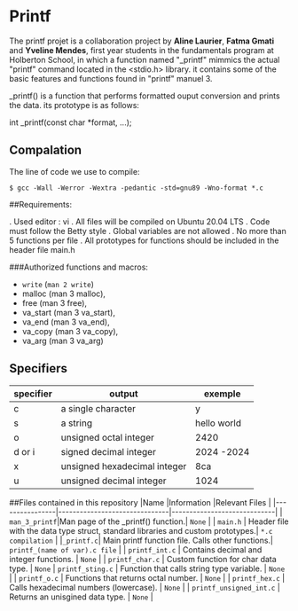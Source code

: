 # Printf
The printf projet is a collaboration project by **Aline Laurier**, **Fatma Gmati** and **Yveline Mendes**, first year students in the fundamentals program at Holberton School, in which a function named "_printf" mimmics the actual "printf" command located in the <stdio.h> library. it contains some of the basic features and functions found in "printf" manuel 3.

_printf() is a function that performs formatted ouput conversion and prints the data. its prototype is as follows:

int _printf(const char *format, ...);


## Compalation

The line of code we use to compile:
```
$ gcc -Wall -Werror -Wextra -pedantic -std=gnu89 -Wno-format *.c
```

##Requirements:

.	Used editor : vi
.	All files will be compiled on Ubuntu 20.04 LTS 
.	Code must follow the Betty style
.	Global variables are not allowed
.	No more than 5 functions per file
.	All prototypes for functions should be included in the header file main.h

###Authorized functions and macros:

- `write` (`man 2 write`)
- malloc (man 3 malloc),
- free (man 3 free),
- va_start (man 3 va_start),
- va_end (man 3 va_end),
- va_copy (man 3 va_copy),
- va_arg (man 3 va_arg)

## Specifiers
| specifier | output | exemple |
|------------|---------|---------|
| c | a single character | y |
| s |  a string | hello world |
| o |  unsigned octal integer | 2420 | 
| d or i | signed decimal integer | 2024 -2024 |
| x | unsigned hexadecimal integer | 8ca |
| u | unsigned decimal integer | 1024 |

##Files contained in this repository
|Name                |Information                        |Relevant Files                         |
|----------------|-------------------------------|-----------------------------|
| `man_3_printf`|Man page of the _printf() function.| `None` |
| `main.h`	| Header file with the data type struct, standard libraries and custom prototypes.| `*.c compilation` |
|`_printf.c`| Main printf function file. Calls other functions.| `printf_(name of var).c file` |
| `printf_int.c` | Contains decimal and integer functions. | `None` | 
| `printf_char.c` | Custom function for char data type. | `None`
| `printf_sting.c` | Function that calls string type variable. | `None` |
| `printf_o.c` | Functions that returns octal number. | `None` |
| `printf_hex.c` | Calls hexadecimal numbers (lowercase). | `None` | 
| `printf_unsigned_int.c` | Returns an unisgined data type. | `None` |
